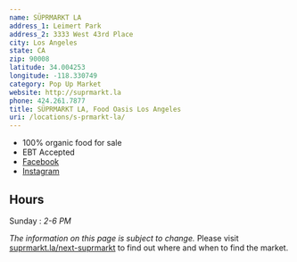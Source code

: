 ```yaml
---
name: SÜPRMARKT LA
address_1: Leimert Park
address_2: 3333 West 43rd Place
city: Los Angeles
state: CA
zip: 90008
latitude: 34.004253
longitude: -118.330749
category: Pop Up Market
website: http://suprmarkt.la
phone: 424.261.7877
title: SÜPRMARKT LA, Food Oasis Los Angeles
uri: /locations/s-prmarkt-la/
---
```

* 100% organic food for sale
* EBT Accepted
* [Facebook](https://www.facebook.com/suprmarkt)
* [Instagram](https://www.instagram.com/supr.mrkt/)

## Hours

Sunday
: _2-6 PM_

_The information on this page is subject to change._ Please visit [suprmarkt.la/next-suprmarkt](http://suprmarkt.la/next-suprmarkt/) to find out where and when to find the market.


